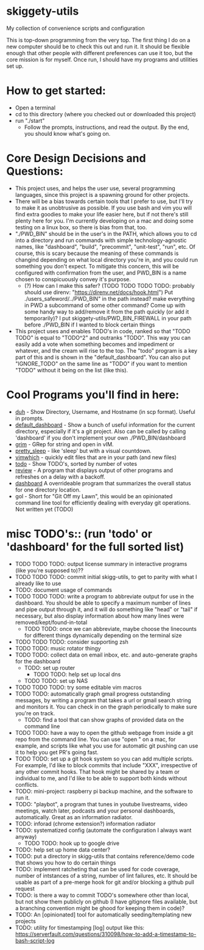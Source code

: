 # skiggety-utils

My collection of convenience scripts and configuration

This is top-down programming from the very top. The first thing I do on a new computer should be to check this out and run it. It should be flexible enough that other people with different preferences can use it too, but the core mission is for myself. Once run, I should have my programs and utilities set up.

How to get started:
===================

- Open a terminal
- cd to this directory (where you checked out or downloaded this project)
- run "./start"
  - Follow the prompts, instructions, and read the output. By the end, you should know what's going on.

Core Design Decisions and Questions:
======================

  - This project uses, and helps the user use, several programming languages, since this project is a spawning ground for other projects.
  - There will be a bias towards certain tools that I prefer to use, but I'll try to make it as unobtrusive as possible. If you use bash and vim you will find extra goodies to make your life easier here, but if not there's still plenty here for you. I'm currently developing on a mac and doing some testing on a linux box, so there is bias from that, too.
  - "./PWD_BIN" should be in the user's in the PATH, which allows you to cd into a directory and run commands with simple technology-agnostic names, like "dashboard", "build", "precommit", "unit-test", "run", etc. Of course, this is scary because the meaning of these commands is changind depending on what local directory you're in, and you could run something you don't expect. To mitigate this concern, this will be configured with confirmation from the user, and PWD_BIN is a name chosen to conspicuously convey it's purpose.
    - (?) How can I make this safer? (TODO TODO TODO TODO: probably should use direnv: "https://direnv.net/docs/hook.html") Put ./users_safeword/../PWD_BIN" in the path instead? make everything in PWD a subcommand of some other command? Come up with some handy way to add/remove it from the path quickly (or add it temporarily)? I put skiggety-utils/PWD_BIN_FIREWALL in your path before ./PWD_BIN if I wanted to block certain things
  - This project uses and enables TODO's in code, ranked so that "TODO TODO" is equal to "TODO^2" and outranks "TODO". This way you can easily add a vote when something becomes and impediment or whatever, and the cream will rise to the top. The "todo" program is a key part of this and is shown in the "default_dashboard". You can also put "IGNORE_TODO" on the same line as "TODO" if you want to mention "TODO" without it being on the list (like this).

Cool Programs you'll find in here:
==================================

- [duh](bin/duh) - Show Directory, Username, and Hostname (in scp format). Useful in prompts.
- [default_dashboard](bin/default_dashboard) - Show a bunch of useful information for the current directory, especially if it's a git project. Also can be called by calling 'dashboard' if you don't implement your own ./PWD_BIN/dashboard 
- [grim](bin/grim) - GRep for string and open in vIM.
- [pretty_sleep](bin/pretty_sleep) - like 'sleep' but with a visual countdown.
- [vimwhich](bin/vimwhich) - quickly edit files that are in your path (and new files)
- [todo](bin/todo) - Show TODO's, sorted by number of votes <!-- (IGNORE_TODO) -->
- [review](bin/review) - A program that displays output of other programs and refreshes on a delay with a backoff.
- [dashboard](PWD_BIN/dashboard) A overrideable program that summarizes the overall status for one directory location.
- gol - Short for "Git Off my Lawn", this would be an opinionated command line tool for efficiently dealing with everyday git operations. Not written yet (TODO)

misc TODO's:: (run 'todo' or 'dashboard' for the full sorted list) <!-- (IGNORE_TODO) -->
===============================================================

- TODO TODO TODO: output license summary in interactive programs (like you're supposed to)??
- TODO TODO TODO: commit initial skigg-utils, to get to parity with what I already like to use
- TODO: document usage of commands
- TODO TODO TODO: write a program to abbreviate output for use in the dashboard. You should be able to specify a maximum number of lines and pipe output through it, and it will do something like "head" or "tail" if necessary, but also display information about how many lines were removed/kept/found-in-total
  - TODO TODO: once we can abbreviate, maybe choose the linecounts for different things dynamically depending on the terminal size
- TODO TODO TODO: consider supporting zsh
- TODO TODO: music rotator thingy
- TODO TODO: collect data on email inbox, etc. and auto-generate graphs for the dashboard
  - TODO: set up router
    - TODO TODO: help set up local dns
  - TODO TODO: set up NAS
- TODO TODO TODO: try some editable vim macros
- TODO TODO: automatically graph gmail progress outstanding messages, by writing a program that takes a url or gmail search string and monitors it. You can check in on the graph periodically to make sure you're on track.
  - TODO: find a tool that can show graphs of provided data on the command line
- TODO TODO: have a way to open the github webpage from inside a git repo from the command line. You can use "open <URL>" on a mac, for example, and scripts like what you use for automatic git pushing can use it to help you get PR's going fast.
- TODO TODO: set up a git hook system so you can add multiple scripts. For example, I'd like to block commits that include "XXX", irrespective of any other commit hooks. That hook might be shared by a team or individual to me, and I'd like to be able to support both kinds without conflicts.
- TODO: mini-project: raspberry pi backup machine, and the software to run it.
- TODO: "playbot", a program that tunes in youtube livestreams, video meetings, watch later, podcasts and your personal dashboards, automatically. Great as an information radiator.
- TODO: inforad (chrome extension?) information radiator
- TODO: systematized config (automate the configuration I always want anyway)
    - TODO TODO: hook up to google drive
- TODO: help set up home data center?
- TODO: put a directory in skigg-utils that contains reference/demo code that shows you how to do certain things
- TODO: implement ratcheting that can be used for code coverage, number of intstances of a string, number of lint failures, etc. It should be usable as part of a pre-merge hook for git and/or blocking a github pull request
- TODO: is there a way to commit TODO's somewhere other than local, but not show them publicly on github (I have gitignore files available, but a branching convention might be ghood for keeping them in code)?
- TODO: An [opinionated] tool for automatically seeding/templating new projects
- TODO: utility for timestamping [log] output like this: https://serverfault.com/questions/310098/how-to-add-a-timestamp-to-bash-script-log
